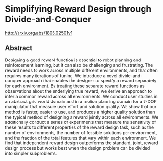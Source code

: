 # Simplifying Reward Design through Divide-and-Conquer
http://arxiv.org/abs/1806.02501v1
## Abstract
Designing a good reward function is essential to robot planning and reinforcement learning, but it can also be challenging and frustrating. The reward needs to work across multiple different environments, and that often requires many iterations of tuning. We introduce a novel divide-and-conquer approach that enables the designer to specify a reward separately for each environment. By treating these separate reward functions as observations about the underlying true reward, we derive an approach to infer a common reward across all environments. We conduct user studies in an abstract grid world domain and in a motion planning domain for a 7-DOF manipulator that measure user effort and solution quality. We show that our method is faster, easier to use, and produces a higher quality solution than the typical method of designing a reward jointly across all environments. We additionally conduct a series of experiments that measure the sensitivity of these results to different properties of the reward design task, such as the number of environments, the number of feasible solutions per environment, and the fraction of the total features that vary within each environment. We find that independent reward design outperforms the standard, joint, reward design process but works best when the design problem can be divided into simpler subproblems.
